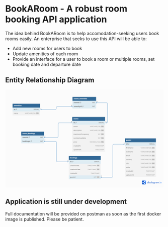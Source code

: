 # BookARoom - A robust room booking API application

The idea behind BookARoom is to help accomodation-seeking users book rooms easily. An enterprise that seeks to use this API will be able to:

- Add new rooms for users to book
- Update amenities of each room
- Provide an interface for a user to book a room or multiple rooms, set booking date and departure date

## Entity Relationship Diagram

![ERD Diagram](./config/BookARoom-3.png)

## Application is still under development

Full documentation will be provided on postman as soon as the first docker image is published. Please be patient.
